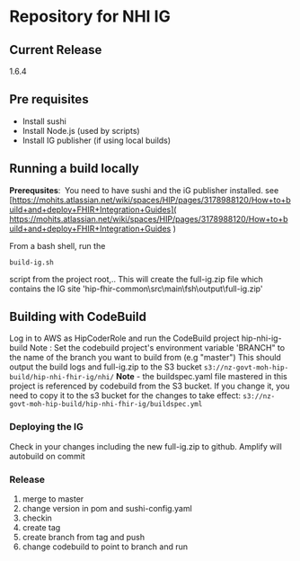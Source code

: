# Repository for NHI IG

## Current Release 
1.6.4

## Pre requisites 

* Install sushi
* Install Node.js (used by scripts)
* Install IG publisher (if using local builds) 

## Running a build locally
**Prerequsites**:
​	You need to have sushi and the iG publisher installed. see [https://mohits.atlassian.net/wiki/spaces/HIP/pages/3178988120/How+to+build+and+deploy+FHIR+Integration+Guides]( https://mohits.atlassian.net/wiki/spaces/HIP/pages/3178988120/How+to+build+and+deploy+FHIR+Integration+Guides  )  

From a bash shell, run the 

`build-ig.sh` 

script from the project root,.. This will create the full-ig.zip file which contains the IG site
'hip-fhir-common\src\main\fsh\output\full-ig.zip'

 ## Building with CodeBuild
Log in to AWS as HipCoderRole and run the CodeBuild project hip-nhi-ig-build
Note : Set the codebuild project's environment variable 'BRANCH" to the name of the branch you want to build from (e.g "master")
This should output the build logs and full-ig.zip to the S3 bucket
`s3://nz-govt-moh-hip-build/hip-nhi-fhir-ig/nhi/`
**Note** - the buildspec.yaml file mastered in this project is referenced by codebuild from the S3 bucket. If you change it, you need to copy it to the s3 bucket for the changes to take effect:
`s3://nz-govt-moh-hip-build/hip-nhi-fhir-ig/buildspec.yml`




###  Deploying the IG
Check in your changes including the new full-ig.zip to github. Amplify will autobuild on commit   

### Release

1. merge to master
2. change version in pom and sushi-config.yaml
3. checkin
4. create tag
5. create branch from tag and push
6. change codebuild to point to branch and run 


